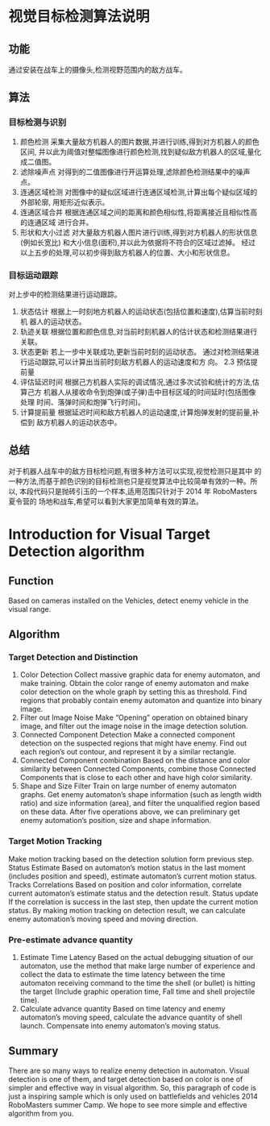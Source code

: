 # 视觉目标检测算法说明
## 功能
通过安装在战车上的摄像头,检测视野范围内的敌方战车。
## 算法
### 目标检测与识别
1. 颜色检测
采集大量敌方机器人的图片数据,并进行训练,得到对方机器人的颜色区间, 并以此为阈值对整幅图像进行颜色检测,找到疑似敌方机器人的区域,量化 成二值图。
2. 滤除噪声点 对得到的二值图像进行开运算处理,滤除颜色检测结果中的噪声点。
3. 连通区域检测
对图像中的疑似区域进行连通区域检测,计算出每个疑似区域的外部轮廓, 用矩形近似表示。
4. 连通区域合并
根据连通区域之间的距离和颜色相似性,将距离接近且相似性高的连通区域 进行合并。
5. 形状和大小过滤
对大量敌方机器人图片进行训练,得到对方机器人的形状信息(例如长宽比)
和大小信息(面积),并以此为依据将不符合的区域过滤掉。 经过以上五步的处理,可以初步得到敌方机器人的位置、大小和形状信息。

### 目标运动跟踪
对上步中的检测结果进行运动跟踪。
1. 状态估计
根据上一时刻地方机器人的运动状态(包括位置和速度),估算当前时刻机 器人的运动状态。
2. 轨迹关联 根据位置和颜色信息,对当前时刻机器人的估计状态和检测结果进行关联。
3. 状态更新
若上一步中关联成功,更新当前时刻的运动状态。 通过对检测结果进行运动跟踪,可以计算出当前时刻敌方机器人的运动速度和方 向。
2.3 预估提前量
1. 评估延迟时间
根据己方机器人实际的调试情况,通过多次试验和统计的方法,估算己方 机器人从接收命令到炮弹(或子弹)击中目标区域的时间延时(包括图像处理 时间、落弹时间和炮弹飞行时间)。
2. 计算提前量
根据延迟时间和敌方机器人的运动速度,计算炮弹发射的提前量,补偿到 敌方机器人的运动状态中。
## 总结
对于机器人战车中的敌方目标检问题,有很多种方法可以实现,视觉检测只是其中 的一种方法,而基于颜色识别的目标检测也只是视觉算法中比较简单有效的一种。所以, 本段代码只是抛砖引玉的一个样本,适用范围只针对于 2014 年 RoboMasters 夏令营的 场地和战车,希望可以看到大家更加简单有效的算法。

# Introduction for Visual Target Detection algorithm

## Function 
Based on cameras installed on the Vehicles, detect enemy vehicle in the visual range.

## Algorithm
### Target Detection and Distinction
1. Color Detection
Collect massive graphic data for enemy automaton, and make training. Obtain the color range of enemy automaton and make color detection on the whole graph by setting this as threshold. Find regions that probably contain enemy automaton and quantize into binary image.
2. Filter out Image Noise
Make “Opening” operation on obtained binary image, and filter out the image noise in the image detection solution.
3. Connected Component Detection
Make a connected component detection on the suspected regions that might have enemy. Find out each region’s out contour, and represent it by a similar rectangle. 
4. Connected Component combination
Based on the distance and color similarity between Connected Components, combine those Connected Components that is close to each other and have high color similarity.
5. Shape and Size Filter
Train on large number of enemy automaton graphs. Get enemy automaton’s shape information (such as length width ratio) and size information (area), and filter the unqualified region based on these data.
After five operations above, we can preliminary get enemy automation’s position, size and shape information.

### Target Motion Tracking 
Make motion tracking based on the detection solution form previous step.
Status Estimate
Based on automaton’s motion status in the last moment (includes position and speed), estimate automaton’s current motion status.
Tracks Correlations
Based on position and color information, correlate current automaton’s estimate status and the detection result.
Status update
If the correlation is success in the last step, then update the current motion status.
By making motion tracking on detection result, we can calculate enemy automation’s moving speed and moving direction.

### Pre-estimate advance quantity
1. Estimate Time Latency
Based on the actual debugging situation of our automaton, use the method that make large number of experience and collect the data to estimate the time latency between the time automaton receiving command to the time the shell (or bullet) is hitting the target (Include graphic operation time, Fall time and shell projectile time).
2. Calculate advance quantity
Based on time latency and enemy automaton’s moving speed, calculate the advance quantity of shell launch. Compensate into enemy automaton’s moving status.

## Summary
There are so many ways to realize enemy detection in automaton. Visual detection is one of them, and target detection based on color is one of simpler and effective way in visual algorithm. So, this paragraph of code is just a inspiring sample which is only used on battlefields and vehicles 2014 RoboMasters summer Camp. We hope to see more simple and effective algorithm from you.
